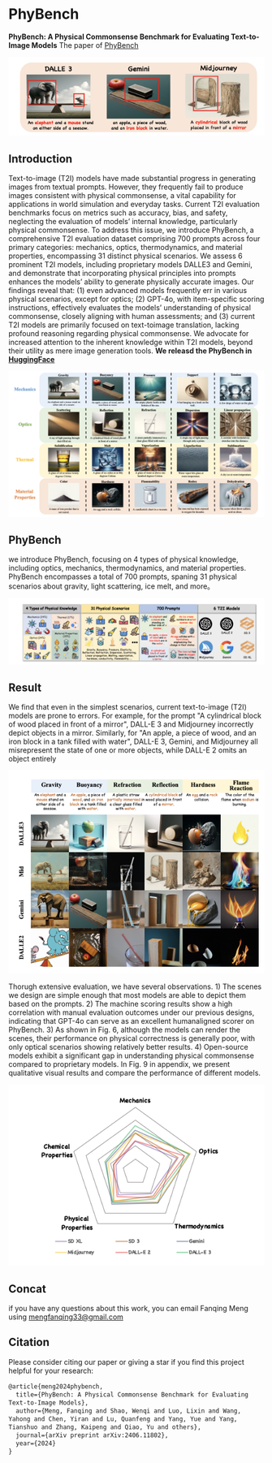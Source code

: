 # PhyBench

**PhyBench: A Physical Commonsense Benchmark for Evaluating Text-to-Image Models**
The paper of [PhyBench](https://arxiv.org/abs/2406.11802)

![image-20240618105912844](./error.png)

## Introduction
Text-to-image (T2I) models have made substantial progress in generating images from textual prompts. However, they frequently fail to produce images consistent with physical commonsense, a vital capability for applications in world simulation and everyday tasks. Current T2I evaluation benchmarks focus on metrics such as accuracy, bias, and safety, neglecting the evaluation of models’ internal knowledge, particularly physical commonsense. To address this issue, we introduce PhyBench, a comprehensive T2I evaluation dataset comprising 700 prompts across four primary categories: mechanics, optics, thermodynamics, and material properties, encompassing 31 distinct physical scenarios. We assess 6 prominent T2I models, including proprietary models DALLE3 and Gemini, and demonstrate that incorporating physical principles into prompts enhances the models’ ability to generate physically accurate images. Our findings reveal that: (1) even advanced models frequently err in various physical scenarios, except for optics; (2) GPT-4o, with item-specific scoring instructions, effectively evaluates the models’ understanding of physical commonsense, closely aligning with human assessments; and (3) current T2I models are primarily focused on text-toimage translation, lacking profound reasoning regarding physical commonsense. We advocate for increased attention to the inherent knowledge within T2I models, beyond their utility as mere image generation tools. **We releasd the PhyBench in [HuggingFace](https://huggingface.co/datasets/FanqingM/PhyBench/tree/main)**

![image-20240618105912845](./phybench.png)


## PhyBench
we introduce PhyBench, focusing on 4 types of physical knowledge, including optics, mechanics, thermodynamics, and material properties. PhyBench encompasses a total of 700 prompts, spaning 31 physical scenarios about gravity, light scattering, ice melt, and more。

![image-20240618105912846](./overall.png)


## Result

We find that even in the simplest scenarios, current text-to-image (T2I) models are prone to errors. For example, for the prompt "A cylindrical block of wood placed in front of a mirror", DALL-E 3 and Midjourney incorrectly depict objects in a mirror. Similarly, for "An apple, a piece of wood, and an iron block in a tank filled with water", DALL-E 3, Gemini, and Midjourney all misrepresent the state of one or more objects, while DALL-E 2 omits an object entirely

![image-20240618105912845](./phybench2.png)


Thorugh extensive evaluation, we have several observations. 1) The scenes we design are simple enough that most models are able to depict them based on the prompts. 2) The machine scoring results show a high correlation with manual evaluation outcomes under our previous designs, indicating that GPT-4o can serve as an excellent humanaligned scorer on PhyBench. 3) As shown in Fig. 6, although the models can render the scenes, their performance on physical correctness is generally poor, with only optical scenarios showing relatively better results. 4) Open-source models exhibit a significant gap in understanding physical commonsense compared to proprietary models. In Fig. 9 in appendix, we present qualitative visual results and compare the performance of different models.

![image-20240618105912847](./result.png)



## Concat
if you have any questions about this work, you can email Fanqing Meng using mengfanqing33@gmail.com

## Citation
Please consider citing our paper or giving a star if you find this project helpful for your research:
```
@article{meng2024phybench,
  title={PhyBench: A Physical Commonsense Benchmark for Evaluating Text-to-Image Models},
  author={Meng, Fanqing and Shao, Wenqi and Luo, Lixin and Wang, Yahong and Chen, Yiran and Lu, Quanfeng and Yang, Yue and Yang, Tianshuo and Zhang, Kaipeng and Qiao, Yu and others},
  journal={arXiv preprint arXiv:2406.11802},
  year={2024}
}
```


